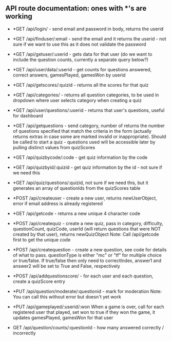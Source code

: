 ## API route documentation:  ones with *'s are working 

*  *GET /api/login/ - send email and password in body, returns the userid 

* *GET /api/finduser/:email - send the email and it returns the userid - not sure if we want to use this as it does not validate the password

* *GET /api/getuser/:userid - gets data for that user (do we want to include the question counts, currently a separate query below?) 

* *GET /api/user/data/:userid - get counts for questions answered, correct answers, gamesPlayed, gamesWon by userid 

* *GET /api/getscores/:quizid - returns all the scores for that quiz

* *GET /api/categories/  - returns all question categories, to be used in dropdown where user selects category when creating a quiz 

* *GET /api/user/questions/:userid - returns that user's questions, useful for dashboard 

* *GET /api/getquestions - send category, number of returns the number of questions specified that match the criteria in the form (actually returns extras in case some are marked invalid or inappropriate).  Should be called to start a quiz - questions used will be accessible later by pulling distinct values from quizScores 

* *GET /api/quizbycode/:code - get quiz information by the code 
* *GET /api/quizbyid/:quizid - get quiz information by the id - not sure if we need this 

* *GET /api/quiz/questions/:quizid, not sure if we need this, but it generates an array of questionIds from the quizScores table  
 
* *POST /api/createuser - create a new user, returns newUserObject, error if email address is already registered 

* *GET /api/getcode - returns a new unique 4 character code 

* *POST /api/createquiz - create a new quiz, pass in category, difficulty, questionCount, quizCode, userId (will return questions that were NOT created by that user), returns newQuizObject
Note:  Call /api/getcode first to get the unique code 

* *POST /api/createquestion - create a new question, see code for details of what to pass.  questionType is either "mc" or "tf" for multiple choice or true/false.  If true/false then only need to correctIndex, answer1 and answer2 will be set to True and False, respectively 

* *POST /api/addquestionscore/ - for each user and each question, create a quizScore entry 

* *PUT /api/question/moderate/:questionid - mark for moderation
   Note:  You can call this without error but doesn't yet work 

* *PUT /api/gameplayed/:userid/:won  When a game is over, call for each registered user that played, set won to true if they won the game, it updates gamesPlayed, gamesWon for that user 

*  GET /api/question/counts/:questionId -  how many answered
    correctly / incorrectly 
